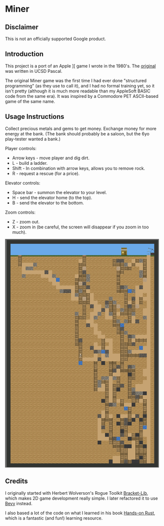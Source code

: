 # Miner

## Disclaimer

This is not an officially supported Google product.

## Introduction

This project is a port of an Apple ][ game I wrote in the 1980's. The [original](assets/original_miner.txt) was written in UCSD Pascal.

The original Miner game was the first time I had ever done "structured programming" (as they use to call it), and I had no formal training yet, so it isn't pretty (although it is much more readable than my AppleSoft BASIC code from the same era). It was inspired by a Commodore PET ASCII-based game of the same name.

## Usage Instructions

Collect precious metals and gems to get money. Exchange money for more energy at the bank. (The bank should probably be a saloon, but the 6yo play-tester wanted a bank.)

Player controls:

* Arrow keys - move player and dig dirt.
* L - build a ladder.
* Shift - In combination with arrow keys, allows you to remove rock.
* R - request a rescue (for a price).

Elevator controls:

* Space bar - summon the elevator to your level.
* H - send the elevator home (to the top).
* B - send the elevator to the bottom.

Zoom controls:

* Z - zoom out.
* X - zoom in (be careful, the screen will disappear if you zoom in too much).

![Screenshot](assets/screenshot1.png?raw=true "Screen Shot")

## Credits

I originally started with Herbert Wolverson's Rogue Toolkit [Bracket-Lib](https://github.com/amethyst/bracket-lib), which makes 2D game development really simple. I later refactored it to use [Bevy](https://bevyengine.org/) instead.

I also based a lot of the code on what I learned in his book [Hands-on Rust](https://pragprog.com/titles/hwrust/hands-on-rust/), which is a fantastic (and fun!) learning resource.

